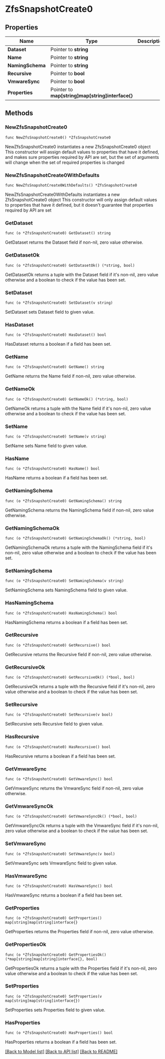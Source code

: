 # ZfsSnapshotCreate0

## Properties

Name | Type | Description | Notes
------------ | ------------- | ------------- | -------------
**Dataset** | Pointer to **string** |  | [optional] 
**Name** | Pointer to **string** |  | [optional] 
**NamingSchema** | Pointer to **string** |  | [optional] 
**Recursive** | Pointer to **bool** |  | [optional] 
**VmwareSync** | Pointer to **bool** |  | [optional] 
**Properties** | Pointer to **map[string]map[string]interface{}** |  | [optional] 

## Methods

### NewZfsSnapshotCreate0

`func NewZfsSnapshotCreate0() *ZfsSnapshotCreate0`

NewZfsSnapshotCreate0 instantiates a new ZfsSnapshotCreate0 object
This constructor will assign default values to properties that have it defined,
and makes sure properties required by API are set, but the set of arguments
will change when the set of required properties is changed

### NewZfsSnapshotCreate0WithDefaults

`func NewZfsSnapshotCreate0WithDefaults() *ZfsSnapshotCreate0`

NewZfsSnapshotCreate0WithDefaults instantiates a new ZfsSnapshotCreate0 object
This constructor will only assign default values to properties that have it defined,
but it doesn't guarantee that properties required by API are set

### GetDataset

`func (o *ZfsSnapshotCreate0) GetDataset() string`

GetDataset returns the Dataset field if non-nil, zero value otherwise.

### GetDatasetOk

`func (o *ZfsSnapshotCreate0) GetDatasetOk() (*string, bool)`

GetDatasetOk returns a tuple with the Dataset field if it's non-nil, zero value otherwise
and a boolean to check if the value has been set.

### SetDataset

`func (o *ZfsSnapshotCreate0) SetDataset(v string)`

SetDataset sets Dataset field to given value.

### HasDataset

`func (o *ZfsSnapshotCreate0) HasDataset() bool`

HasDataset returns a boolean if a field has been set.

### GetName

`func (o *ZfsSnapshotCreate0) GetName() string`

GetName returns the Name field if non-nil, zero value otherwise.

### GetNameOk

`func (o *ZfsSnapshotCreate0) GetNameOk() (*string, bool)`

GetNameOk returns a tuple with the Name field if it's non-nil, zero value otherwise
and a boolean to check if the value has been set.

### SetName

`func (o *ZfsSnapshotCreate0) SetName(v string)`

SetName sets Name field to given value.

### HasName

`func (o *ZfsSnapshotCreate0) HasName() bool`

HasName returns a boolean if a field has been set.

### GetNamingSchema

`func (o *ZfsSnapshotCreate0) GetNamingSchema() string`

GetNamingSchema returns the NamingSchema field if non-nil, zero value otherwise.

### GetNamingSchemaOk

`func (o *ZfsSnapshotCreate0) GetNamingSchemaOk() (*string, bool)`

GetNamingSchemaOk returns a tuple with the NamingSchema field if it's non-nil, zero value otherwise
and a boolean to check if the value has been set.

### SetNamingSchema

`func (o *ZfsSnapshotCreate0) SetNamingSchema(v string)`

SetNamingSchema sets NamingSchema field to given value.

### HasNamingSchema

`func (o *ZfsSnapshotCreate0) HasNamingSchema() bool`

HasNamingSchema returns a boolean if a field has been set.

### GetRecursive

`func (o *ZfsSnapshotCreate0) GetRecursive() bool`

GetRecursive returns the Recursive field if non-nil, zero value otherwise.

### GetRecursiveOk

`func (o *ZfsSnapshotCreate0) GetRecursiveOk() (*bool, bool)`

GetRecursiveOk returns a tuple with the Recursive field if it's non-nil, zero value otherwise
and a boolean to check if the value has been set.

### SetRecursive

`func (o *ZfsSnapshotCreate0) SetRecursive(v bool)`

SetRecursive sets Recursive field to given value.

### HasRecursive

`func (o *ZfsSnapshotCreate0) HasRecursive() bool`

HasRecursive returns a boolean if a field has been set.

### GetVmwareSync

`func (o *ZfsSnapshotCreate0) GetVmwareSync() bool`

GetVmwareSync returns the VmwareSync field if non-nil, zero value otherwise.

### GetVmwareSyncOk

`func (o *ZfsSnapshotCreate0) GetVmwareSyncOk() (*bool, bool)`

GetVmwareSyncOk returns a tuple with the VmwareSync field if it's non-nil, zero value otherwise
and a boolean to check if the value has been set.

### SetVmwareSync

`func (o *ZfsSnapshotCreate0) SetVmwareSync(v bool)`

SetVmwareSync sets VmwareSync field to given value.

### HasVmwareSync

`func (o *ZfsSnapshotCreate0) HasVmwareSync() bool`

HasVmwareSync returns a boolean if a field has been set.

### GetProperties

`func (o *ZfsSnapshotCreate0) GetProperties() map[string]map[string]interface{}`

GetProperties returns the Properties field if non-nil, zero value otherwise.

### GetPropertiesOk

`func (o *ZfsSnapshotCreate0) GetPropertiesOk() (*map[string]map[string]interface{}, bool)`

GetPropertiesOk returns a tuple with the Properties field if it's non-nil, zero value otherwise
and a boolean to check if the value has been set.

### SetProperties

`func (o *ZfsSnapshotCreate0) SetProperties(v map[string]map[string]interface{})`

SetProperties sets Properties field to given value.

### HasProperties

`func (o *ZfsSnapshotCreate0) HasProperties() bool`

HasProperties returns a boolean if a field has been set.


[[Back to Model list]](../README.md#documentation-for-models) [[Back to API list]](../README.md#documentation-for-api-endpoints) [[Back to README]](../README.md)


